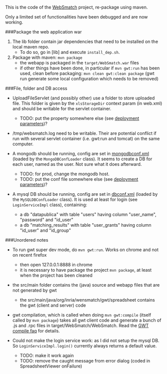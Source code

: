 This is the code of the [WebSmatch] project, re-package using maven.

Only a limited set of functionalities have been debugged and are now working.


###Package the web application war

  1. The lib folder contain jar dependencies that need to be installed on the local maven repo.
     - To do so, go in [lib] and execute `install_dep.sh`.
  2. Package with maven: `mvn package`
     - the webapp is packaged in the `target/WebSmatch.war` files
     - if other things have been done, in particular if `mvn gwt:run` has been used, clean before packaging:
       `mvn clean gwt:clean package` (gwt run generate some local configuration which needs to be removed)


###File, folder and DB access

  - UploadFileServlet (and possibly other) use a folder to store uploaded file. This folder is given by the
    `xlsStorageDir` context param (in web.xml) and should be writable for the servlet container.
    - TODO: put the property somewhere else (see [deployment parameters])?

  - /tmp/websmatch.log need to be writable. Their are potential conflict if run with several servlet container
    (i.e. gwt:run and tomcat) on the same computer.

  - A mongodb should be running, config are set in [mongodbconf.xml]
    (loaded by the `MongoDBConfLoader` class). It seems to create a DB for each user, named as the
    user. Not sure what it does afterward.
    - TODO: for prod, change the mongodb host.
    - TODO: put the conf file somewhere else (see [deployment parameters])?

  - A mysql DB should be running, config are set in [dbconf.xml]
    (loaded by the `MySQLDBConfLoader` class). It is used at least for login (see `LoginServiceImpl` class),
    containing:
     - a db "datapublica" with table "users" having column "user_name", "password" and "id_user"
     - a db "matching_results" with table "user_grants" having column "id_user" and "id_group"

###Unordered notes

  - To run gwt super dev mode, do `mvn gwt:run`. Works on chrome and not on recent firefox
     - then open 127.0.0.1:8888 in chrome
     - it is necessary to have package the project `mvn package`, at least when the project has been cleaned
  - the src/main folder contains the (java) source and webapp files that are not generated by gwt
     - the src/main/java/org/inria/wensmatch/gwt/spreadsheet contains the gwt (client and server) code
  - gwt compilation, which is called when doing `mvn gwt:compile` (itself called by `mvn package`) takes all
    gwt client code and generate a bunch of .js and .rpc files in target/WebSmatch/WebSmatch.
    Read the [GWT compile faq] for details.

  - Could not make the login service work: as I did not setup the mysql DB. So `LoginServiceImpl.login()`
    currently always returns a default value.
     - TODO: make it work again
     - TODO: remove the caught message from error dialog (coded in SpreadsheetViewer onFailure)


[WebSmatch]: http://websmatch.gforge.inria.fr/
[GWT compile faq]: http://www.gwtproject.org/doc/latest/FAQ_DebuggingAndCompiling.html
[deployment parameters]: http://stackoverflow.com/q/30459624/1206998
[mongodbconf.xml]: src/main/java/org/inria/websmatch/db/mongodbconf.xml
[dbconf.xml]: src/main/java/org/inria/websmatch/db/dbconf.xml
